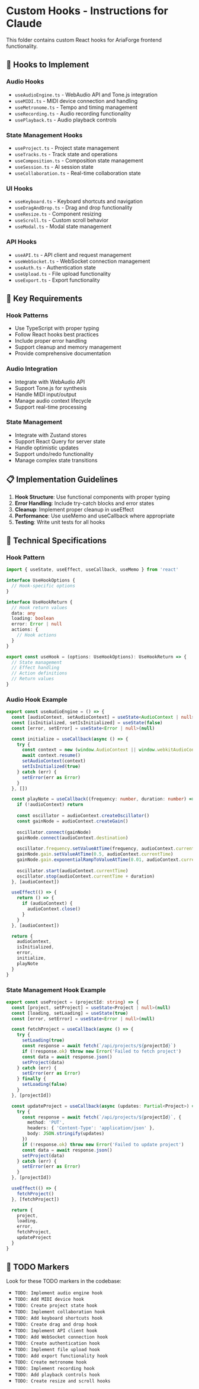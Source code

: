 # Custom Hooks - Instructions for Claude

This folder contains custom React hooks for AriaForge frontend functionality.

## 🎣 Hooks to Implement

### Audio Hooks
- `useAudioEngine.ts` - WebAudio API and Tone.js integration
- `useMIDI.ts` - MIDI device connection and handling
- `useMetronome.ts` - Tempo and timing management
- `useRecording.ts` - Audio recording functionality
- `usePlayback.ts` - Audio playback controls

### State Management Hooks
- `useProject.ts` - Project state management
- `useTracks.ts` - Track state and operations
- `useComposition.ts` - Composition state management
- `useSession.ts` - AI session state
- `useCollaboration.ts` - Real-time collaboration state

### UI Hooks
- `useKeyboard.ts` - Keyboard shortcuts and navigation
- `useDragAndDrop.ts` - Drag and drop functionality
- `useResize.ts` - Component resizing
- `useScroll.ts` - Custom scroll behavior
- `useModal.ts` - Modal state management

### API Hooks
- `useAPI.ts` - API client and request management
- `useWebSocket.ts` - WebSocket connection management
- `useAuth.ts` - Authentication state
- `useUpload.ts` - File upload functionality
- `useExport.ts` - Export functionality

## 🎯 Key Requirements

### Hook Patterns
- Use TypeScript with proper typing
- Follow React hooks best practices
- Include proper error handling
- Support cleanup and memory management
- Provide comprehensive documentation

### Audio Integration
- Integrate with WebAudio API
- Support Tone.js for synthesis
- Handle MIDI input/output
- Manage audio context lifecycle
- Support real-time processing

### State Management
- Integrate with Zustand stores
- Support React Query for server state
- Handle optimistic updates
- Support undo/redo functionality
- Manage complex state transitions

## 📋 Implementation Guidelines

1. **Hook Structure**: Use functional components with proper typing
2. **Error Handling**: Include try-catch blocks and error states
3. **Cleanup**: Implement proper cleanup in useEffect
4. **Performance**: Use useMemo and useCallback where appropriate
5. **Testing**: Write unit tests for all hooks

## 🔧 Technical Specifications

### Hook Pattern
```typescript
import { useState, useEffect, useCallback, useMemo } from 'react'

interface UseHookOptions {
  // Hook-specific options
}

interface UseHookReturn {
  // Hook return values
  data: any
  loading: boolean
  error: Error | null
  actions: {
    // Hook actions
  }
}

export const useHook = (options: UseHookOptions): UseHookReturn => {
  // State management
  // Effect handling
  // Action definitions
  // Return values
}
```

### Audio Hook Example
```typescript
export const useAudioEngine = () => {
  const [audioContext, setAudioContext] = useState<AudioContext | null>(null)
  const [isInitialized, setIsInitialized] = useState(false)
  const [error, setError] = useState<Error | null>(null)

  const initialize = useCallback(async () => {
    try {
      const context = new (window.AudioContext || window.webkitAudioContext)()
      await context.resume()
      setAudioContext(context)
      setIsInitialized(true)
    } catch (err) {
      setError(err as Error)
    }
  }, [])

  const playNote = useCallback((frequency: number, duration: number) => {
    if (!audioContext) return
    
    const oscillator = audioContext.createOscillator()
    const gainNode = audioContext.createGain()
    
    oscillator.connect(gainNode)
    gainNode.connect(audioContext.destination)
    
    oscillator.frequency.setValueAtTime(frequency, audioContext.currentTime)
    gainNode.gain.setValueAtTime(0.5, audioContext.currentTime)
    gainNode.gain.exponentialRampToValueAtTime(0.01, audioContext.currentTime + duration)
    
    oscillator.start(audioContext.currentTime)
    oscillator.stop(audioContext.currentTime + duration)
  }, [audioContext])

  useEffect(() => {
    return () => {
      if (audioContext) {
        audioContext.close()
      }
    }
  }, [audioContext])

  return {
    audioContext,
    isInitialized,
    error,
    initialize,
    playNote
  }
}
```

### State Management Hook Example
```typescript
export const useProject = (projectId: string) => {
  const [project, setProject] = useState<Project | null>(null)
  const [loading, setLoading] = useState(true)
  const [error, setError] = useState<Error | null>(null)

  const fetchProject = useCallback(async () => {
    try {
      setLoading(true)
      const response = await fetch(`/api/projects/${projectId}`)
      if (!response.ok) throw new Error('Failed to fetch project')
      const data = await response.json()
      setProject(data)
    } catch (err) {
      setError(err as Error)
    } finally {
      setLoading(false)
    }
  }, [projectId])

  const updateProject = useCallback(async (updates: Partial<Project>) => {
    try {
      const response = await fetch(`/api/projects/${projectId}`, {
        method: 'PUT',
        headers: { 'Content-Type': 'application/json' },
        body: JSON.stringify(updates)
      })
      if (!response.ok) throw new Error('Failed to update project')
      const data = await response.json()
      setProject(data)
    } catch (err) {
      setError(err as Error)
    }
  }, [projectId])

  useEffect(() => {
    fetchProject()
  }, [fetchProject])

  return {
    project,
    loading,
    error,
    fetchProject,
    updateProject
  }
}
```

## 📝 TODO Markers

Look for these TODO markers in the codebase:
- `TODO: Implement audio engine hook`
- `TODO: Add MIDI device hook`
- `TODO: Create project state hook`
- `TODO: Implement collaboration hook`
- `TODO: Add keyboard shortcuts hook`
- `TODO: Create drag and drop hook`
- `TODO: Implement API client hook`
- `TODO: Add WebSocket connection hook`
- `TODO: Create authentication hook`
- `TODO: Implement file upload hook`
- `TODO: Add export functionality hook`
- `TODO: Create metronome hook`
- `TODO: Implement recording hook`
- `TODO: Add playback controls hook`
- `TODO: Create resize and scroll hooks`
